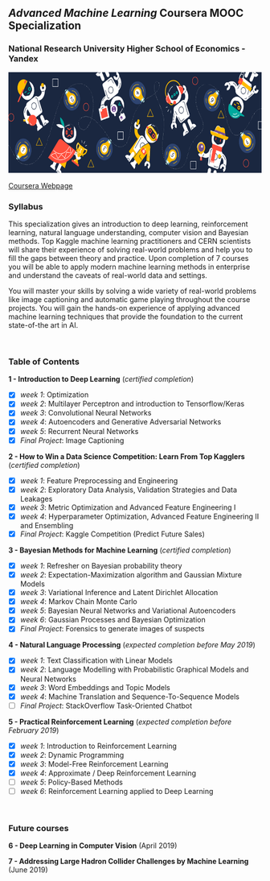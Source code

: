 ## *Advanced Machine Learning* Coursera MOOC Specialization

### National Research University Higher School of Economics - Yandex

<img src="logo.png" width="800" height="200" />

[Coursera Webpage](https://www.coursera.org/specializations/aml)

### Syllabus
This specialization gives an introduction to deep learning, reinforcement learning, natural language understanding, computer vision and Bayesian methods. Top Kaggle machine learning practitioners and CERN scientists will share their experience of solving real-world problems and help you to fill the gaps between theory and practice. Upon completion of 7 courses you will be able to apply modern machine learning methods in enterprise and understand the caveats of real-world data and settings.

You will master your skills by solving a wide variety of real-world problems like image captioning and automatic game playing throughout the course projects. You will gain the hands-on experience of applying advanced machine learning techniques that provide the foundation to the current state-of-the art in AI.

<br>

### Table of Contents

**1 - Introduction to Deep Learning**  (*certified completion*)
- [x]   *week 1*: Optimization
- [x]   *week 2*: Multilayer Perceptron and introduction to Tensorflow/Keras
- [x]   *week 3*: Convolutional Neural Networks
- [x]   *week 4*: Autoencoders and Generative Adversarial Networks
- [x]   *week 5*: Recurrent Neural Networks
- [x]   *Final Project*: Image Captioning

**2 - How to Win a Data Science Competition: Learn From Top Kagglers**  (*certified completion*)
- [x]   *week 1*: Feature Preprocessing and Engineering
- [x]   *week 2*: Exploratory Data Analysis, Validation Strategies and Data Leakages
- [x]   *week 3*: Metric Optimization and Advanced Feature Engineering I
- [x]   *week 4*: Hyperparameter Optimization, Advanced Feature Engineering II and Ensembling
- [x]   *Final Project*: Kaggle Competition (Predict Future Sales)

**3 - Bayesian Methods for Machine Learning**  (*certified completion*)
- [x]   *week 1*: Refresher on Bayesian probability theory
- [x]   *week 2*: Expectation-Maximization algorithm and Gaussian Mixture Models
- [x]   *week 3*: Variational Inference and Latent Dirichlet Allocation
- [x]   *week 4*: Markov Chain Monte Carlo
- [x]   *week 5*: Bayesian Neural Networks and Variational Autoencoders
- [x]	*week 6*: Gaussian Processes and Bayesian Optimization
- [x]	*Final Project*: Forensics to generate images of suspects

**4 - Natural Language Processing**  (*expected completion before May 2019*)
- [x]   *week 1*: Text Classification with Linear Models
- [x]   *week 2*: Language Modelling with Probabilistic Graphical Models and Neural Networks
- [x]   *week 3*: Word Embeddings and Topic Models
- [x]   *week 4*: Machine Translation and Sequence-To-Sequence Models
- [ ]   *Final Project*: StackOverflow Task-Oriented Chatbot

**5 - Practical Reinforcement Learning**  (*expected completion before February 2019*)
- [x]   *week 1*: Introduction to Reinforcement Learning
- [x]   *week 2*: Dynamic Programming
- [x]   *week 3*: Model-Free Reinforcement Learning
- [x]   *week 4*: Approximate / Deep Reinforcement Learning
- [ ]   *week 5*: Policy-Based Methods
- [ ]   *week 6*: Reinforcement Learning applied to Deep Learning

<br>

### Future courses

**6 - Deep Learning in Computer Vision**  (April 2019)

**7 - Addressing Large Hadron Collider Challenges by Machine Learning**  (June 2019)